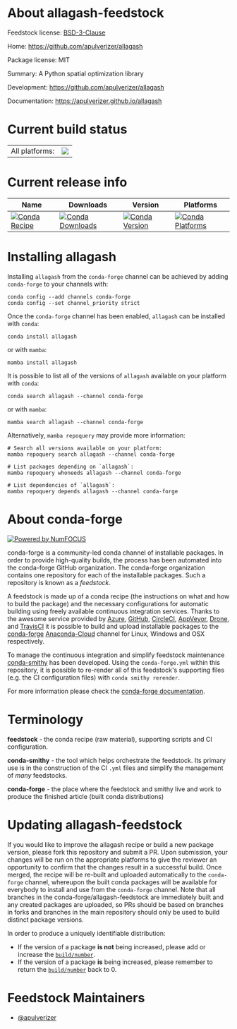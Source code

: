 About allagash-feedstock
========================

Feedstock license: [BSD-3-Clause](https://github.com/conda-forge/allagash-feedstock/blob/main/LICENSE.txt)

Home: https://github.com/apulverizer/allagash

Package license: MIT

Summary: A Python spatial optimization library

Development: https://github.com/apulverizer/allagash

Documentation: https://apulverizer.github.io/allagash

Current build status
====================


<table><tr><td>All platforms:</td>
    <td>
      <a href="https://dev.azure.com/conda-forge/feedstock-builds/_build/latest?definitionId=14894&branchName=main">
        <img src="https://dev.azure.com/conda-forge/feedstock-builds/_apis/build/status/allagash-feedstock?branchName=main">
      </a>
    </td>
  </tr>
</table>

Current release info
====================

| Name | Downloads | Version | Platforms |
| --- | --- | --- | --- |
| [![Conda Recipe](https://img.shields.io/badge/recipe-allagash-green.svg)](https://anaconda.org/conda-forge/allagash) | [![Conda Downloads](https://img.shields.io/conda/dn/conda-forge/allagash.svg)](https://anaconda.org/conda-forge/allagash) | [![Conda Version](https://img.shields.io/conda/vn/conda-forge/allagash.svg)](https://anaconda.org/conda-forge/allagash) | [![Conda Platforms](https://img.shields.io/conda/pn/conda-forge/allagash.svg)](https://anaconda.org/conda-forge/allagash) |

Installing allagash
===================

Installing `allagash` from the `conda-forge` channel can be achieved by adding `conda-forge` to your channels with:

```
conda config --add channels conda-forge
conda config --set channel_priority strict
```

Once the `conda-forge` channel has been enabled, `allagash` can be installed with `conda`:

```
conda install allagash
```

or with `mamba`:

```
mamba install allagash
```

It is possible to list all of the versions of `allagash` available on your platform with `conda`:

```
conda search allagash --channel conda-forge
```

or with `mamba`:

```
mamba search allagash --channel conda-forge
```

Alternatively, `mamba repoquery` may provide more information:

```
# Search all versions available on your platform:
mamba repoquery search allagash --channel conda-forge

# List packages depending on `allagash`:
mamba repoquery whoneeds allagash --channel conda-forge

# List dependencies of `allagash`:
mamba repoquery depends allagash --channel conda-forge
```


About conda-forge
=================

[![Powered by
NumFOCUS](https://img.shields.io/badge/powered%20by-NumFOCUS-orange.svg?style=flat&colorA=E1523D&colorB=007D8A)](https://numfocus.org)

conda-forge is a community-led conda channel of installable packages.
In order to provide high-quality builds, the process has been automated into the
conda-forge GitHub organization. The conda-forge organization contains one repository
for each of the installable packages. Such a repository is known as a *feedstock*.

A feedstock is made up of a conda recipe (the instructions on what and how to build
the package) and the necessary configurations for automatic building using freely
available continuous integration services. Thanks to the awesome service provided by
[Azure](https://azure.microsoft.com/en-us/services/devops/), [GitHub](https://github.com/),
[CircleCI](https://circleci.com/), [AppVeyor](https://www.appveyor.com/),
[Drone](https://cloud.drone.io/welcome), and [TravisCI](https://travis-ci.com/)
it is possible to build and upload installable packages to the
[conda-forge](https://anaconda.org/conda-forge) [Anaconda-Cloud](https://anaconda.org/)
channel for Linux, Windows and OSX respectively.

To manage the continuous integration and simplify feedstock maintenance
[conda-smithy](https://github.com/conda-forge/conda-smithy) has been developed.
Using the ``conda-forge.yml`` within this repository, it is possible to re-render all of
this feedstock's supporting files (e.g. the CI configuration files) with ``conda smithy rerender``.

For more information please check the [conda-forge documentation](https://conda-forge.org/docs/).

Terminology
===========

**feedstock** - the conda recipe (raw material), supporting scripts and CI configuration.

**conda-smithy** - the tool which helps orchestrate the feedstock.
                   Its primary use is in the construction of the CI ``.yml`` files
                   and simplify the management of *many* feedstocks.

**conda-forge** - the place where the feedstock and smithy live and work to
                  produce the finished article (built conda distributions)


Updating allagash-feedstock
===========================

If you would like to improve the allagash recipe or build a new
package version, please fork this repository and submit a PR. Upon submission,
your changes will be run on the appropriate platforms to give the reviewer an
opportunity to confirm that the changes result in a successful build. Once
merged, the recipe will be re-built and uploaded automatically to the
`conda-forge` channel, whereupon the built conda packages will be available for
everybody to install and use from the `conda-forge` channel.
Note that all branches in the conda-forge/allagash-feedstock are
immediately built and any created packages are uploaded, so PRs should be based
on branches in forks and branches in the main repository should only be used to
build distinct package versions.

In order to produce a uniquely identifiable distribution:
 * If the version of a package **is not** being increased, please add or increase
   the [``build/number``](https://docs.conda.io/projects/conda-build/en/latest/resources/define-metadata.html#build-number-and-string).
 * If the version of a package **is** being increased, please remember to return
   the [``build/number``](https://docs.conda.io/projects/conda-build/en/latest/resources/define-metadata.html#build-number-and-string)
   back to 0.

Feedstock Maintainers
=====================

* [@apulverizer](https://github.com/apulverizer/)

